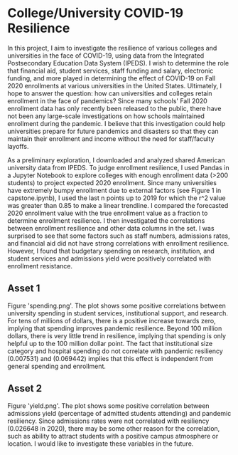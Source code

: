 # College/University COVID-19 Resilience

In this project, I aim to investigate the resilience of various colleges and universities in the face of COVID-19, using data from the Integrated Postsecondary Education Data System (IPEDS). I wish to determine the role that financial aid, student services, staff funding and salary, electronic funding, and more played in determining the effect of COVID-19 on Fall 2020 enrollments at various universities in the United States. Ultimately, I hope to answer the question: how can universities and colleges retain enrollment in the face of pandemics? Since many schools' Fall 2020 enrollment data has only recently been released to the public, there have not been any large-scale investigations on how schools maintained enrollment during the pandemic. I believe that this investigation could help universities prepare for future pandemics and disasters so that they can maintain their enrollment and income without the need for staff/faculty layoffs.

As a preliminary exploration, I downloaded and analyzed shared American university data from IPEDS. To judge enrollment resilience, I used Pandas in a Jupyter Notebook to explore colleges with enough enrollment data (>200 students) to project expected 2020 enrollment. Since many universities have extremely bumpy enrollment due to external factors (see Figure 1 in capstone.ipynb), I used the last n points up to 2019 for which the r^2 value was greater than 0.85 to make a linear trendline. I compared the forecasted 2020 enrollment value with the true enrollment value as a fraction to determine enrollment resilience. I then investigated the correlations between enrollment resilience and other data columns in the set. I was surprised to see that some factors such as staff numbers, admissions rates, and financial aid did not have strong correlations with enrollment resilience. However, I found that budgetary spending on research, institution, and student services and admissions yield were positively correlated with enrollment resistance. 

## Asset 1
Figure 'spending.png'. The plot shows some positive correlations between university spending in student services, institutional support, and research. For tens of millions of dollars, there is a positive increase towards zero, implying that spending  improves pandemic resilience. Beyond 100 million dollars, there is very little trend in resilience, implying that spending is only helpful up to the 100 million dollar point. The fact that institutional size category and hospital spending do not correlate with pandemic resiliency (0.007531) and (0.069442) implies that this effect is independent from general spending and enrollment.

## Asset 2
Figure 'yield.png'. The plot shows some positive correlation between admissions yield (percentage of admitted students  attending) and pandemic resiliency. Since admissions rates were not correlated with resiliency (0.026648 in 2020), there may be some other reason for the correlation, such as ability to attract students with a positive campus atmosphere or location. I would like to investigate these variables in the future.
